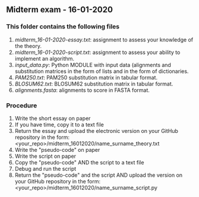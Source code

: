 ## Midterm exam - 16-01-2020
### This folder contains the following files
1. *midterm_16-01-2020-essay.txt*: assignment to assess your knowledge of the theory.
2. *midterm_16-01-2020-script.txt*: assignment to assess your ability to implement an algorithm.
3. *input_data.py*: Python MODULE with input data (alignments and substitution matrices in the form of lists and in the form of dictionaries.
4. *PAM250.txt*: PAM250 substitution matrix in tabular format.
5. *BLOSUM62.txt*: BLOSUM62 substitution matrix in tabular format.
6. *alignments.fasta*: alignments to score in FASTA format.

### Procedure 
1. Write the short essay on paper
2. If you have time, copy it to a text file
3. Return the essay and upload the electronic version on your GitHub repository in the form:
   <your_repo>/midterm_16012020/name_surname_theory.txt
4. Write the "pseudo-code" on paper
5. Write the script on paper
6. Copy the "pseudo-code" AND the script to a text file 
7. Debug and run the script
8. Return the "pseudo-code" and the script AND upload the version on your GitHub repository in the form:
   <your_repo>/midterm_16012020/name_surname_script.py

